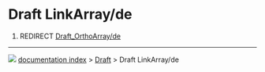 # Draft LinkArray/de
1.  REDIRECT [Draft\_OrthoArray/de](Draft_OrthoArray/de.md)



---
![](images/Right_arrow.png) [documentation index](../README.md) > [Draft](Draft_Workbench.md) > Draft LinkArray/de
